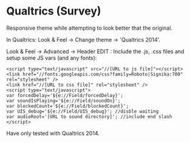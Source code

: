 # Qualtrics (Survey)
Responsive theme while attempting to look better that the original.

In Qualtrics:
Look & Feel -> Change theme -> 'Qualtrics 2014'.

Look & Feel -> Advanced -> Header EDIT :
  Include the .js, .css files and setup some JS vars (and any fonts):
  
    <script type="text/javascript" src="//[URL to js file]"></script>
    <link href="//fonts.googleapis.com/css?family=Roboto|Signika:700" rel="stylesheet" />
    <link href="//[URL to css file]" rel="stylesheet" />
    <script type="text/javascript">
    var forcedDelay='${e://Field/forcedDelay}';
    var soundIsPlaying='${e://Field/soundOn}';
    var blockedCount='${e://Field/blockedCount}';
    var UIS_debug='${e://Field/UIS_debug}'; //disble waiting
    var audioRoot='[URL to sound directory]'; //include end slash
    </script>


Have only tested with Qualtrics 2014.
